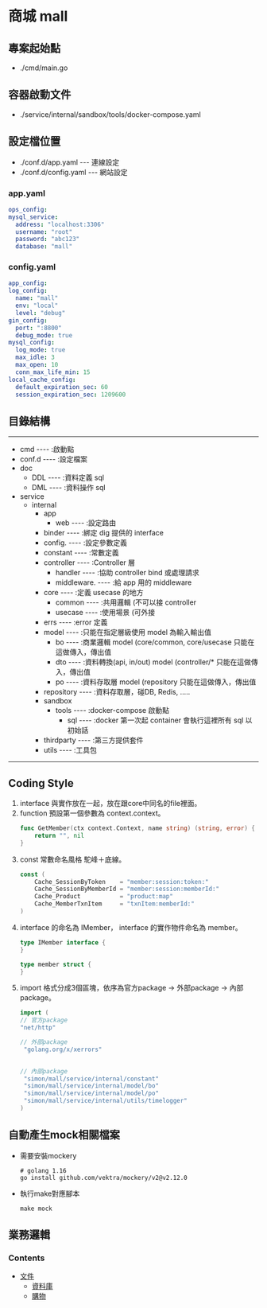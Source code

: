 # 商城 mall

## 專案起始點

- ./cmd/main.go

## 容器啟動文件

- ./service/internal/sandbox/tools/docker-compose.yaml

## 設定檔位置
- ./conf.d/app.yaml --- 連線設定
- ./conf.d/config.yaml --- 網站設定  


### app.yaml

  ```yaml
ops_config:
  mysql_service:
    address: "localhost:3306"
    username: "root"
    password: "abc123"
    database: "mall"
  ```

### config.yaml

  ```yaml
app_config:
  log_config:
    name: "mall"
    env: "local"
    level: "debug"
  gin_config:
    port: ":8800"
    debug_mode: true
  mysql_config:
    log_mode: true
    max_idle: 3
    max_open: 10
    conn_max_life_min: 15
  local_cache_config:
    default_expiration_sec: 60
    session_expiration_sec: 1209600
  ```

## 目錄結構

---
- cmd ---- :啟動點
- conf.d ---- :設定檔案
- doc
    - DDL ---- :資料定義 sql
    - DML ---- :資料操作 sql
- service
    - internal
        - app
            - web ---- :設定路由
        - binder ---- :綁定 dig 提供的 interface
        - config. ---- :設定參數定義
        - constant ---- :常數定義
        - controller ---- :Controller 層
            - handler ---- :協助 controller bind 或處理請求
            - middleware. ---- :給 app 用的 middleware
        - core ---- :定義 usecase 的地方
            - common ---- :共用邏輯 (不可以接 controller
            - usecase ---- :使用場景 (可外接
        - errs ---- :error 定義
        - model ---- :只能在指定層級使用 model 為輸入輸出值
            - bo ---- :商業邏輯 model (core/common, core/usecase 只能在這做傳入，傳出值
            - dto ---- :資料轉換(api, in/out) model (controller/* 只能在這做傳入，傳出值
            - po ---- :資料存取層 model (repository 只能在這做傳入，傳出值
        - repository ---- :資料存取層，碰DB, Redis, .....
        - sandbox
            - tools ---- :docker-compose 啟動點
                - sql ---- :docker 第一次起 container 會執行這裡所有 sql 以初始話
        - thirdparty ---- :第三方提供套件
        - utils ---- :工具包
---


## Coding Style

1. interface 與實作放在一起，放在跟core中同名的file裡面。
2. function 預設第一個參數為 context.context。
    ```go
    func GetMember(ctx context.Context, name string) (string, error) {
        return "", nil
    }
    ```
3. const 常數命名風格 駝峰＋底線。
    ```go
    const (
        Cache_SessionByToken    = "member:session:token:"
        Cache_SessionByMemberId = "member:session:memberId:"
        Cache_Product           = "product:map"
        Cache_MemberTxnItem     = "txnItem:memberId:"
    )
    ```
4. interface 的命名為 IMember， interface 的實作物件命名為 member。
    ```go
    type IMember interface {
    }
    
    type member struct {
    }
    ```
6. import 格式分成3個區塊，依序為官方package -> 外部package -> 內部package。
   ```go
   import (
   // 官方package
   "net/http"

   // 外部package
    "golang.org/x/xerrors"
      

   // 內部package
   	"simon/mall/service/internal/constant"
   	"simon/mall/service/internal/model/bo"
   	"simon/mall/service/internal/model/po"
   	"simon/mall/service/internal/utils/timelogger"
   )
   ```
## 自動產生mock相關檔案

- 需要安裝mockery
  
  ```shell
  # golang 1.16
  go install github.com/vektra/mockery/v2@v2.12.0
  ```

- 執行make對應腳本
  
  ```shell
  make mock
  ```

## 業務邏輯

### Contents
   
* [文件](./doc)
    * [資料庫](./doc/db)
    * [購物](./doc/logic/transaction/README.md)